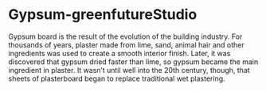 # Gypsum-greenfutureStudio
Gypsum board is the result of the evolution of the building industry. For thousands of years, plaster made from lime, sand, animal hair and other ingredients was used to create a smooth interior finish. Later, it was discovered that gypsum dried faster than lime, so gypsum became the main ingredient in plaster. It wasn’t until well into the 20th century, though, that sheets of plasterboard began to replace traditional wet plastering.
